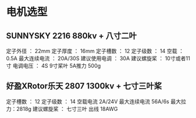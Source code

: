 # 电机选型

## SUNNYSKY 2216 880kv + 八寸二叶

定子外径 ： 22mm
定子厚度 ： 16mm
定子槽数 ： 12
定子级数 ： 14
空载 ：0.5A
最大连续电流 ： 20A/30S
建议使用电调 ： 30A
建议螺旋桨 ： 10寸或者11寸
电调电压 ： 4S
9寸桨叶 5A推力 500g

## 好盈XRotor乐天 2807 1300kv + 七寸三叶桨

定子槽数 ： 12
定子级数 ： 14
空载电流 2A/24V
最大连续电流 56A/6s
最大拉力：2818g
建议螺旋桨 ： 七寸三叶
出线 18AWG
